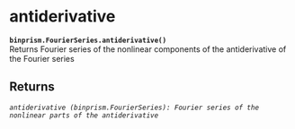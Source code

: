# antiderivative
**`binprism.FourierSeries.antiderivative()`** <br />
Returns Fourier series of the nonlinear components of the antiderivative of the Fourier series
## Returns
*`antiderivative (binprism.FourierSeries): Fourier series of the nonlinear parts of the antiderivative`*
